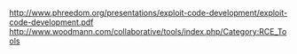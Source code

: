 http://www.phreedom.org/presentations/exploit-code-development/exploit-code-development.pdf
http://www.woodmann.com/collaborative/tools/index.php/Category:RCE_Tools
